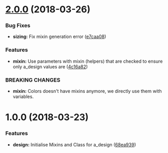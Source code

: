 <a name="2.0.0"></a>
# [2.0.0](https://github.com/Alexgalinier/a_design/compare/v1.0.0...v2.0.0) (2018-03-26)


### Bug Fixes

* **sizing:** Fix mixin generation error ([e7caa08](https://github.com/Alexgalinier/a_design/commit/e7caa08))


### Features

* **mixin:** Use parameters with mixin (helpers) that are checked to ensure only a_design values are ([4c16a82](https://github.com/Alexgalinier/a_design/commit/4c16a82))


### BREAKING CHANGES

* **mixin:** Colors doesn't have mixins anymore, we directly use them with variables.

<a name="1.0.0"></a>
# 1.0.0 (2018-03-23)


### Features

* **design:** Initialise Mixins and Class for a_design ([68ea939](https://github.com/Alexgalinier/a_design/commit/68ea939))
